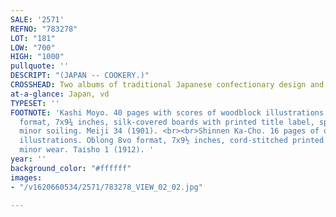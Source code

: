 ```yaml
---
SALE: '2571'
REFNO: "783278"
LOT: "181"
LOW: "700"
HIGH: "1000"
pullquote: ''
DESCRIPT: "(JAPAN -- COOKERY.)"
CROSSHEAD: Two albums of traditional Japanese confectionary design and recipes.
at-a-glance: Japan, vd
TYPESET: ''
FOOTNOTE: 'Kashi Moyo. 40 pages with scores of woodblock illustrations. Oblong 8vo
  format, 7x9¾ inches, silk-covered boards with printed title label, spine defective;
  minor soiling. Meiji 34 (1901). <br><br>Shinnen Ka-Cho. 16 pages of offset color-printed
  illustrations. Oblong 8vo format, 7x9½ inches, cord-stitched printed pictorial wrappers,
  minor wear. Taisho 1 (1912). '
year: ''
background_color: "#ffffff"
images:
- "/v1620660534/2571/783278_VIEW_02_02.jpg"

---
```

